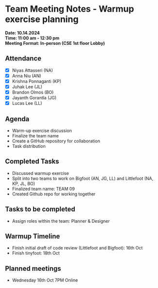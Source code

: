 # Team Meeting Notes - Warmup exercise planning

**Date: 10.14.2024**\
**Time: 11:00 am - 12:30 pm**\
**Meeting Format: In-person (CSE 1st floor Lobby)**

## Attendance

- [x] Niyas Attasseri (NA)
- [x] Anna Niu (AN)
- [x] Krishna Ponnaganti (KP)
- [x] Juhak Lee (JL)
- [x] Brandon Olmos (BO)
- [x] Jayanth Gorantla (JG)
- [x] Lucas Lee (LL)

## Agenda

- Warm-up exercise discussion
- Finalize the team name
- Create a GitHub repository for collaboration
- Task distribution 

## Completed Tasks

- Discussed warmup exercise
- Split into two teams to work on Bigfoot (AN, JG, LL) and Littlefoot (NA, KP, JL, BO)
- Finalized team name: TEAM 09
- Created Github repo for working together

## Tasks to be completed

- Assign roles within the team: Planner & Designer

## Warmup Timeline

- Finish initial draft of code review (Littlefoot and Bigfoot): 16th Oct
- Finish tinyfoot: 18th Oct

## Planned meetings

- Wednesday 16th Oct 7PM Online